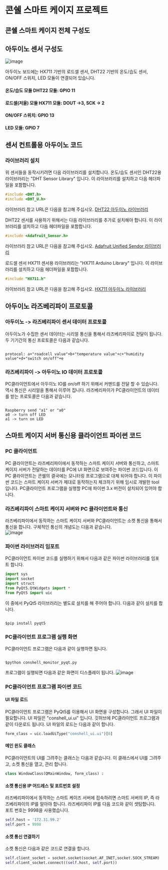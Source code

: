 # 콘쉘 스마트 케이지 프로젝트
## 콘쉘 스마트 케이지 전체 구성도 
## 아두이노 센서 구성도 
![image](https://user-images.githubusercontent.com/76054530/127325299-34138f2a-547c-4cd0-baf4-91cf6a1d8066.png)

아두이노 보드에는 HX711 기반의 로드셀 센서, DHT22 기반의 온도/습도 센서, ON/OFF 스위치, LED 모듈이 연결되어 있습니다. 

#### 온도/습도 모듈 DHT22 모듈: GPIO 11
#### 로드셀(저울) 모듈 HX711 모듈: DOUT ->3, SCK -> 2
#### ON/OFF 스위치: GPIO 13
#### LED 모듈: GPIO 7


## 센서 컨트롤용 아두이노 코드 
### 라이브러리 설치 
위 센서들을 동작시키려면 다음 라이브러리를 설치합니다. 
온도/습도 센서인 DHT22용 라이브러리는 "DHT Sensor Library" 입니다. 이 라이브러리를 설치하고 다음 헤더파일을 포함합니다. 
```C
#include <DHT.h>
#include <DHT_U.h>
```
라이브러리 참고 URL은 다음을 참고해 주십시오.
[DHT22 아두이노 라이브러리](https://github.com/adafruit/DHT-sensor-library)

DHT22 센서를 사용하기 위해서는 다음 라이브러리를 추가로 설치해야 합니다. 이 라이브러리를 설치하고 다음 헤더파일을 포함합니다. 
```C
#include <Adafruit_Sensor.h>
```
라이브러리 참고 URL은 다음을 참고해 주십시오.
[Adafruit Unified Sendor 라이브러리](https://github.com/adafruit/Adafruit_Sensor)

로드셀 센서 HX711 센서용 라이브러리는 "HX711 Arduino Library" 입니다. 이 라이브러리를 설치하고 다음 헤더파일을 포함합니다. 
```C
#include "HX711.h"
```
라이브러리 참고 URL은 다음을 참고해 주십시오.
[HX711 아두이노 라이브러리](https://github.com/bogde/HX711)

## 아두이노 라즈베리파이 프로토콜 
### 아두이노 -> 라즈베리파이 센서 데이터 프로토콜 
아두이노가 수집한 센서 데이터는 시리얼 통신을 통해서 라즈베리파이로 전달이 됩니다. 두 기기간의 통신 프로토콜은 다음과 같습니다. 
<pre><code>
protocol: a+"roadcell value"+b+"temperature value"+c+"humidity value"+d+"switch on/off"+e
</code></pre>

### 라즈베리파이 -> 아두이노 IO 데이터 프로토콜
PC클라이언트에서 아두이노 IO를 on/off 하기 위해서 커맨드를 전달 할 수 있습니다. 역시 통신은 시리얼을 통해서 이루어 집니다. 
라즈베리파이가 PC클라이언트의 데이터를 받는 프로토콜은 다음과 같습니다. 
<pre><code>
Raspberry send "a1" or "a0"
a0 -> turn off LED
a1 -> turn on LED 
</code></pre>


## 스마트 케이지 서버 통신용 클라이언트 파이썬 코드 
### PC 클라이언트
PC 클라이언트는 라즈베리파이에서 동작하는 스마트 케이지 서버와 통신하고, 스마트 케이지 서버가 전달하는 데이터를 PC에 UI 화면으로 보여주는 파이썬 코드입니다. 
이 PC 쿨라이언트는 콘쉘의 결국에는 모니터링 프로그램으로 대체 되어야 합니다. 이 파이썬 코드는 스마트 케이지 서버가 제대로 동작하는지 체크하기 위해 임시로 개발한 tool 입니다. 
PC클라이언트 프로그램을 실행할 PC에 파이썬 3.x 버전이 설치되어 있어야 합니다. 

### 라즈베리파이 스마트 케이지 서버와 PC 클라이언트와 통신
라즈베리파이에서 동작하는 스마트 케이지 서버와 PC클라이언트는 소켓 통신을 통해서 통신을 합니다. 구체적인 통신의 개념도는 다음과 같습니다.    
![image](https://user-images.githubusercontent.com/76054530/127469496-7e81818b-f5d0-4b36-8c67-9d7e90da7bb5.png)

### 파이썬 라이브러리 임포트 
PC클라이언트 파이썬 코드를 실행하기 위해서 다음과 같은 파이썬 라이브러리를 임포트 합니다. 
```python
import sys
import socket 
import struct
from PyQt5.QtWidgets import *
from PyQt5 import uic
```

이 중에서 PyQt5 라이브러리는 별도로 설치를 해 주어야 합니다. 다음과 같이 설치를 합니다. 
<pre><code>
$pip install pyqt5
</code></pre>

### PC클라이언트 프로그램 실행 화면 
PC클라이언트 프로그램은 다음과 같이 실행하면 됩니다. 
<pre><code>
$python conshell_monitor_pyqt.py
</code></pre>

프로그램이 실행되면 다음과 같은 화면이 디스플레이 됩니다. 
![image](https://user-images.githubusercontent.com/76054530/127475491-ed88ff1d-66b0-4e6e-87fa-aa9739d7b90a.png)


### PC클라이언트 프로그램 파이썬 코드 
#### UI 파일 로드 
PC클라이언트 프로그램은 PyQt5를 이용해서 UI 화면을 구성합니다. 그래서 UI 파일이 필요합니다. UI 파일은 "conshell_ui.ui" 입니다. 깃허브에 PC클라이언트 프로그램과 같이 다운로드 됩니다. 
UI 파일의 로드는 다음과 같이 합니다. 
```python
form_class = uic.loadUiType("conshell_ui.ui")[0]
```
#### 메인 윈도 클래스 
PC클라이언트의 UI를 그려주는 클래스는 다음과 같습니다. 이 클래스에서 UI를 그려주고, 소켓 통신을 열고, 관리 합니다. 
```python
class WindowClass(QMainWindow, form_class) :
```

#### 소켓 통신용 IP 어드레스 및 포트번호 설정 
라즈베리파이에서 동작하는 스마트 케이즈 서버에 접속하려면 스마트 서버의 IP, 즉 라즈베리파이의 IP를 알아야 합니다. 라즈베리파이 IP를 다음 코드와 같이 셋팅합니다.    
포트 번호는 9998을 사용했습니다.    
```python 
self.host = '172.31.99.2'
self.port = 9998
```

#### 소켓 통신 연결하기 
소켓 통신은 다음과 같은 코드로 연결을 합니다. 
```python
self.client_socket = socket.socket(socket.AF_INET,socket.SOCK_STREAM) 
self.client_socket.connect((self.host, self.port))
```








